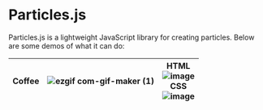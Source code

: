 # Particles.js
Particles.js is a lightweight JavaScript library for creating particles. Below are some demos of what it can do:

| Coffee | ![ezgif com-gif-maker (1)](https://user-images.githubusercontent.com/85122787/157057245-c1e99539-0c4e-4d76-9145-068b13ba3a09.gif) | HTML <br> ![image](https://user-images.githubusercontent.com/85122787/157055309-909c5364-9d7c-424c-9a5e-8e26bb7ba8fc.png) <br> CSS <br> ![image](https://user-images.githubusercontent.com/85122787/157055549-297d4080-8609-4347-ac74-6d90630604f7.png) |
|:-:|:-:|:-:|


